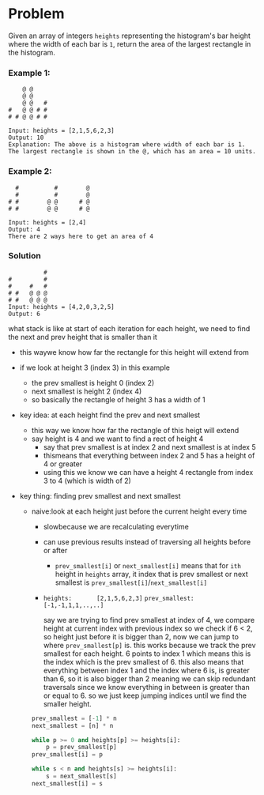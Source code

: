# Problem
Given an array of integers `heights` representing the histogram's bar height where the width of each bar is `1`, return the area of the largest rectangle in the histogram.

### Example 1:
```   #
    @ @
    @ @
    @ @   #
#   @ @ # #
# # @ @ # #

Input: heights = [2,1,5,6,2,3]
Output: 10
Explanation: The above is a histogram where width of each bar is 1.
The largest rectangle is shown in the @, which has an area = 10 units.
```

### Example 2:
```
  #          #        @
  #          #        @ 
# #        @ @      # @
# #        @ @      # @

Input: heights = [2,4]
Output: 4
There are 2 ways here to get an area of 4
```
### Solution
```
          #
#         #  
#     #   #
# #   @ @ @
# #   @ @ @
Input: heights = [4,2,0,3,2,5]
Output: 6
```
what stack is like at start of each iteration
for each height, we need to find the next and prev height that is smaller than it
- this waywe know how far the rectangle for this height will extend from
- if we look at height 3 (index 3) in this example
  - the prev smallest is height 0 (index 2)
  - next smallest is height 2 (index 4)
  - so basically the rectangle of height 3 has a width of 1  
- key idea: at each height find the prev and next smallest
  - this way we know how far the rectangle of this heigt will extend
  - say height is 4 and we want to find a rect of height 4
    - say that prev smallest is at index 2 and next smallest is at index 5
    - thismeans that everything between index 2 and 5 has a height of 4 or greater
    - using this we know we can have a height 4 rectangle from index 3 to 4 (which is width of 2)

- key thing: finding prev smallest and next smallest
  - naive:look at each height just before the current height every time
    - slowbecause we are recalculating everytime

    - can use previous results instead of traversing all heights before or after
      - `prev_smallest[i]` or `next_smallest[i]` means that for `ith` height in `heights` array, it index that is prev smallest or next smallest is 
        `prev_smallest[i]`/`next_smallest[i]`
    - `heights:       [2,1,5,6,2,3]`
      `prev_smallest: [-1,-1,1,1,..,..]`

      say we are trying to find prev smallest at index of 4, we compare height at current index with previous index
      so we check if 6 < 2, so height just before it is bigger than 2, now we can jump to where `prev_smallest[p]`
      is. this works because we track the prev smallest for each height. 6 points to index 1 which means this is the index which is the prev smallest of 6.            this also means that everything between index 1 and the index where 6 is, is greater than 6, so it is also bigger than 2 meaning we can skip redundant traversals since we know everything in between is greater than or equal to 6. so we just keep jumping indices until we find the smaller height.

    ```python
    prev_smallest = [-1] * n
    next_smallest = [n] * n
    
    while p >= 0 and heights[p] >= heights[i]:
        p = prev_smallest[p]
    prev_smallest[i] = p

    while s < n and heights[s] >= heights[i]:
        s = next_smallest[s]
    next_smallest[i] = s
    ```